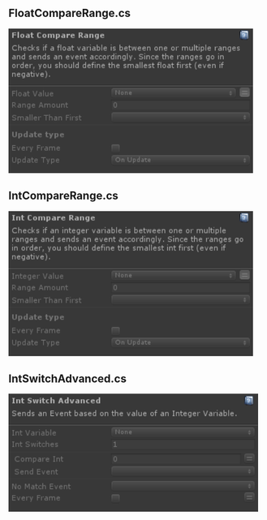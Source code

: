 ## FloatCompareRange.cs
![Image](/Screenshots/Actions/FloatCompareRange.png)

## IntCompareRange.cs
![Image](/Screenshots/Actions/IntCompareRange.png)

## IntSwitchAdvanced.cs
![Image](/Screenshots/Actions/IntSwitchAdvanced.png)